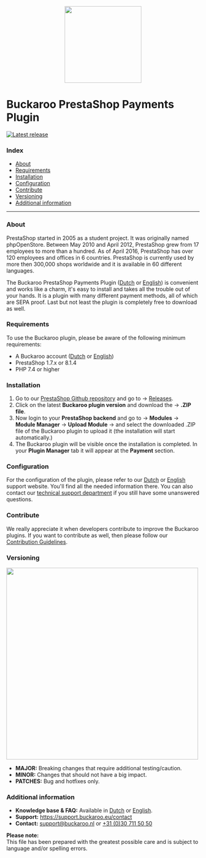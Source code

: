 <p align="center">
  <img src="https://www.buckaroo.nl/media/whcdx04d/prestashop_icon.png" width="200px" position="center">
</p>

# Buckaroo PrestaShop Payments Plugin
[![Latest release](https://badgen.net/github/release/buckaroo-it/PrestaShop)](https://github.com/buckaroo-it/PrestaShop/releases)

### Index
- [About](#about)
- [Requirements](#requirements)
- [Installation](#installation)
- [Configuration](#configuration)
- [Contribute](#contribute)
- [Versioning](#versioning)
- [Additional information](#additional-information)
---

### About

PrestaShop started in 2005 as a student project. It was originally named phpOpenStore.
Between May 2010 and April 2012, PrestaShop grew from 17 employees to more than a hundred. As of April 2016, PrestaShop has over 120 employees and offices in 6 countries.
PrestaShop is currently used by more then 300,000 shops worldwide and it is available in 60 different languages.

The Buckaroo PrestaShop Payments Plugin ([Dutch](https://support.buckaroo.nl/categorieen/plugins/prestashop) or [English](https://support.buckaroo.eu/categories/plugins)) is convenient and works like a charm, it's easy to install and takes all the trouble out of your hands. It is a plugin with many different payment methods, all of which are SEPA proof. Last but not least the plugin is completely free to download as well.

### Requirements

To use the Buckaroo plugin, please be aware of the following minimum requirements:
- A Buckaroo account ([Dutch](https://www.buckaroo.nl/start) or [English](https://www.buckaroo.eu/solutions/request-form))
- PrestaShop 1.7.x or 8.1.4
- PHP 7.4 or higher

### Installation

1.  Go to our  [PrestaShop Github repository](https://github.com/buckaroo-it/PrestaShop)  and go to →  [Releases](https://github.com/buckaroo-it/PrestaShop/releases).
2.  Click on the latest  **Buckaroo plugin version**  and download the →  **.ZIP file**.
3.  Now login to your  **PrestaShop backend**  and go to →  **Modules**  →  **Module Manager**  →  **Upload Module**  → and select the downloaded .ZIP file of the Buckaroo plugin to upload it (the installation will start automatically.)
4.  The Buckaroo plugin will be visible once the installation is completed.
In your  **Plugin Manager**  tab it will appear at the  **Payment**  section.

### Configuration

For the configuration of the plugin, please refer to our [Dutch](https://support.buckaroo.nl/categorieen/plugins/prestashop) or [English](https://support.buckaroo.eu/categories/plugins) support website. You'll find all the needed information there.
You can also contact our [technical support department](mailto:support@buckaroo.nl) if you still have some unanswered questions.

### Contribute

We really appreciate it when developers contribute to improve the Buckaroo plugins.
If you want to contribute as well, then please follow our [Contribution Guidelines](CONTRIBUTING.md).

### Versioning 
<p align="left">
  <img src="https://www.buckaroo.nl/media/3483/prestashop_versioning.png" width="500px" position="center">
</p>

- **MAJOR:** Breaking changes that require additional testing/caution.
- **MINOR:** Changes that should not have a big impact.
- **PATCHES:** Bug and hotfixes only.

### Additional information
- **Knowledge base & FAQ:** Available in [Dutch](https://support.buckaroo.nl/categorieen/plugins/prestashop) or [English](https://support.buckaroo.eu/categories/plugins).
- **Support:** https://support.buckaroo.eu/contact
- **Contact:** [support@buckaroo.nl](mailto:support@buckaroo.nl) or [+31 (0)30 711 50 50](tel:+310307115050)

<b>Please note:</b><br>
This file has been prepared with the greatest possible care and is subject to language and/or spelling errors.
